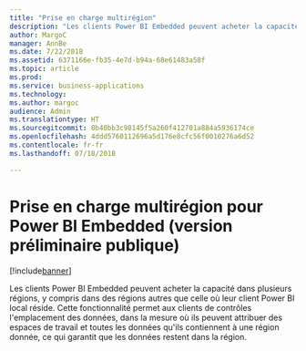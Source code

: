 ```yaml
---
title: "Prise en charge multirégion"
description: "Les clients Power BI Embedded peuvent acheter la capacité dans plusieurs régions, y compris dans des régions autres que celle où leur client Power BI local réside."
author: MargoC
manager: AnnBe
ms.date: 7/22/2018
ms.assetid: 6371166e-fb35-4e7d-b94a-68e61483a58f
ms.topic: article
ms.prod: 
ms.service: business-applications
ms.technology: 
ms.author: margoc
audience: Admin
ms.translationtype: HT
ms.sourcegitcommit: 0b40bb3c98145f5a260f412701a884a5936174ce
ms.openlocfilehash: 4ddd5760112696a5d176e8cfc56f0010276a6d52
ms.contentlocale: fr-fr
ms.lasthandoff: 07/18/2018

---
```

#  <a name="multi-region-support-for-power-bi-embedded-public-preview"></a>Prise en charge multirégion pour Power BI Embedded (version préliminaire publique) 


[!include[banner](../../../includes/banner.md)]

Les clients Power BI Embedded peuvent acheter la capacité dans plusieurs régions, y compris dans des régions autres que celle où leur client Power BI local réside. Cette fonctionnalité permet aux clients de contrôles l'emplacement des données, dans la mesure où ils peuvent attribuer des espaces de travail et toutes les données qu'ils contiennent à une région donnée, ce qui garantit que les données restent dans la région.

